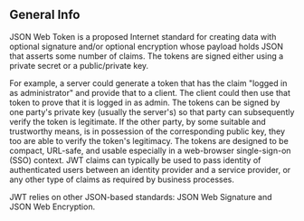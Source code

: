 ## General Info

JSON Web Token is a proposed Internet standard for creating data with optional signature and/or optional encryption whose payload holds JSON that asserts some number of claims. The tokens are signed either using a private secret or a public/private key.

For example, a server could generate a token that has the claim "logged in as administrator" and provide that to a client. The client could then use that token to prove that it is logged in as admin. The tokens can be signed by one party's private key (usually the server's) so that party can subsequently verify the token is legitimate. If the other party, by some suitable and trustworthy means, is in possession of the corresponding public key, they too are able to verify the token's legitimacy. The tokens are designed to be compact, URL-safe, and usable especially in a web-browser single-sign-on (SSO) context. JWT claims can typically be used to pass identity of authenticated users between an identity provider and a service provider, or any other type of claims as required by business processes.

JWT relies on other JSON-based standards: JSON Web Signature and JSON Web Encryption.
